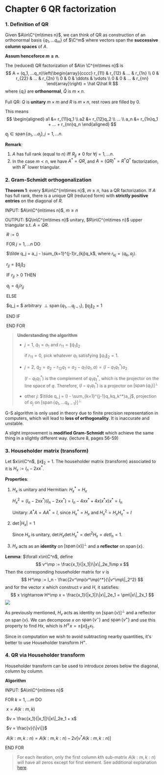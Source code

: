 # Chapter 6 QR factorization

### 1. Definition of QR

Given $A\in\C^{m\times n}$, we can think of QR as construction of an orthonormal basis $\{q_1, ...q_m\}$ of $\C^m$ where vectors span the **successive column spaces** of $A$.

**Assum henceforce $m\ge n$.**

The (reduced) QR factorization of $A\in \C^{m\times n}$ is 
$$
A = (q_1, ...q_n)\left(\begin{array}{cccc}
r_{11} & r_{12} & ... & r_{1n} \\
0 & r_{22} & ... & r_{2n} \\
0 & 0 & \ddots & \vdots \\
0 & 0 & ... & r_{nn}
\end{array}\right) = \hat Q\hat R
$$
where $\{q_i\}$ are **orthonormal**, $\hat Q$ is $m\times n$.

Full QR: $Q$ is **unitary** $m\times m$ and $R$ is $m\times n$, rest rows are filled by 0.

This means
$$
\begin{aligned}
a1 &= r_{11}q_1 \\
a2 &= r_{12}q_2 \\
... \\
a_n &= r_{1n}q_1 + ... + r_{nn}q_n
\end{aligned}
$$


$q_j\in\operatorname{span}\{a_1, ...a_j\}, j = 1,...n$.

**Remark**:

1. $A$ has full rank (equal to $n$) iff $R_{jj}\neq 0$ for $\forall j=1, ...n$.
2. In the case $m<n$, we have $A^* = QR$, and $A = (QR)^* = R^*Q^*$ factorization, with $R^*$ lower triangular.



### 2. Gram-Schmidt orthogonalization

**Theorem 1**: every $A\in\C^{m\times n}$, $m\ge n$, has a QR factorization. If $A$ has full rank, there is a unique QR (reduced form) with **strictly positive entries** on the diagonal of $R$.

INPUT: $A\in\C^{m\times n}$, $m\ge n$

OUTPUT: $Q\in\C^{m\times n}$ unitary, $R\in\C^{m\times n}$ upper triangular s.t. $A = QR$.

​	$R:= 0$

​	FOR $j=1, ...n$ DO

​		$\tilde q_j = a_j - \sum_{k=1}^{j-1}r_{kj}q_k$, where $r_{kj} = \left<q_k, a_j\right>$.

​		$r_{jj} = \|\tilde q_j\|_2$

​		IF $r_{jj} > 0$ THEN

​			$q_{j} = \tilde q_j / r_{jj}$

​		ELSE

​			$q_j = $ arbitrary $\perp \operatorname{span}\{q_1, ...q_{j-1}\}$, $\|q_j\|_2 = 1$

​		END IF

​	END FOR

> **Understanding the algorithm**
>
> - $j = 1$, $\tilde q_1 = a_1$ and $r_{11} = \|\tilde q_1\|_2$
>
>   if $r_{11} = 0$, pick whatever $q_1$ satisfying $\|q_1\|_2 = 1$.
>
> - $j=2$, $\tilde q_2 = a_2 - r_{12}q_1 = a_2-q_1\left<q_1, a\right> = (I-q_1q_1^*)a_2$
>
>   $(I-q_1q_1^*)$ is the complement of $q_1q^*_1$, which is the projector on the line space of $q$. Therefore, $(I-q_1q_1^*)$ is a projector on $[\operatorname{span}\{q_1\}]^\perp$
>
> - other $j$: $\tilde q_j = (I - \sum_{k=1}^{j-1}q_kq_k^*)a_j$, projection of $a_j$ on $[\operatorname{span}\{q_1, ...q_{k-1}\}]^\perp$

G-S algorithm is only used in theory due to finite precision representation in computers, which will lead to __loss of orthogonality__. It is inaccurate and unstable.

A slight improvement is __modified Gram-Schmidt__ which achieve the same thing in a slightly different way. (lecture 8, pages 56-59)



### 3. Householder matrix (transform)

Let $x\in\C^n$, $\|x\|_2=1$. The householder matrix (transform) associated to it is $H_x := I_n - 2xx^*$.

**Properties**:

1. $H_x$ is unitary and Hermitian: $H_x^* = H_x$

   $H_x^2 = (I_n-2xx^*)(I_n-2xx^*) = I_n - 4xx^* + 4x(x^*x)x^* = I_n$

   Unitary: $A^*A = AA^* = I$, since $H_x^* = H_x$ and $H_x^2 = H_xH_x^* = I$

2. $\det|H_x| = 1$

   Since $H_x$ is unitary, $\det H_x\det H_x^* = \det^2 H_x = det I_n = 1$.

3. $H_x$ acts as an **identity** on $[\operatorname{span}\{x\}]^\perp$ and a **reflector** on $\operatorname{span}\{x\}$.

**Lemma**: $\forall x\in\C^n$, define 
$$
v^\mp := \frac{x_1}{|x_1|}\|x\|_2e_1\mp x
$$
Then the corresponding householder matrix for $v$ is
$$
H^\mp := I_n - \frac{2v^\mp(v^\mp)^*}{\|v^\mp\|_2^2}
$$
and for the vector $x$ which construct $v$ and $H$, it satisfies:
$$
x \rightarrow H^\mp x = \frac{x_1}{|x_1|}\|x\|_2e_1 = \pm\|x\|_2x_1
$$
![](/Users/kelly/Desktop/2020_Winter/571/numerical-linear-algebra/additional/c6_householder.jpg)

As previously mentioned, $H_v$ acts as identity on $[\operatorname{span}\{v\}]^\perp$ and a reflector on $\operatorname{span}\{v\}$. We can decompose $x$ on $\operatorname{span}\{v^-\}$ and $\operatorname{span}\{v^+\}$ and use this property to find $Hx$, which is $H^\mp x = \pm\|x\|_2x_1$.

Since in computation we wish to avoid subtracting nearby quantities, it's better to use Householder transform $H^+$.



### 4. QR via Householder transform

Householder transform can be used to introduce zeroes below the diagonal, column by column.

**Algorithm**

INPUT: $A\in\C^{m\times n}$

FOR $k=1, ... m$ DO

​	$x = A(k:m, k)$

​	$v = \frac{x_1}{|x_1|}\|x\|_2e_1 + x$

​	$v = \frac{v}{\|v\|}$

​	$A(k:m, k:n) = A(k:m, k:n) - 2v[v^*A(k:m,k:n)]$

END FOR

> For each iteration, only the first column $k$th sub-matrix $A(k:m,k:n)$ will have all zeros except for first element. See additional explanation [here](additional/c6-4.pdf).





